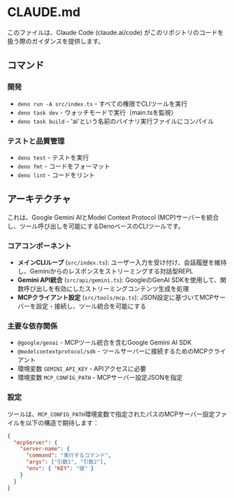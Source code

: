 # CLAUDE.md

このファイルは、Claude Code (claude.ai/code) がこのリポジトリのコードを扱う際のガイダンスを提供します。

## コマンド

### 開発
- `deno run -A src/index.ts` - すべての権限でCLIツールを実行
- `deno task dev` - ウォッチモードで実行（main.tsを監視）
- `deno task build` - 'ai'という名前のバイナリ実行ファイルにコンパイル

### テストと品質管理
- `deno test` - テストを実行
- `deno fmt` - コードをフォーマット
- `deno lint` - コードをリント

## アーキテクチャ

これは、Google Gemini AIとModel Context Protocol (MCP)サーバーを統合し、ツール呼び出しを可能にするDenoベースのCLIツールです。

### コアコンポーネント

- **メインCLIループ** (`src/index.ts`): ユーザー入力を受け付け、会話履歴を維持し、Geminiからのレスポンスをストリーミングする対話型REPL
- **Gemini API統合** (`src/api/gemini.ts`): GoogleのGenAI SDKを使用して、関数呼び出しを有効にしたストリーミングコンテンツ生成を処理
- **MCPクライアント設定** (`src/tools/mcp.ts`): JSON設定に基づいてMCPサーバーを設定・接続し、ツール統合を可能にする

### 主要な依存関係
- `@google/genai` - MCPツール統合を含むGoogle Gemini AI SDK
- `@modelcontextprotocol/sdk` - ツールサーバーに接続するためのMCPクライアント
- 環境変数 `GEMINI_API_KEY` - APIアクセスに必要
- 環境変数 `MCP_CONFIG_PATH` - MCPサーバー設定JSONを指定

### 設定
ツールは、`MCP_CONFIG_PATH`環境変数で指定されたパスのMCPサーバー設定ファイルを以下の構造で期待します：
```json
{
  "mcpServer": {
    "server-name": {
      "command": "実行するコマンド",
      "args": ["引数1", "引数2"],
      "env": { "KEY": "値" }
    }
  }
}
```